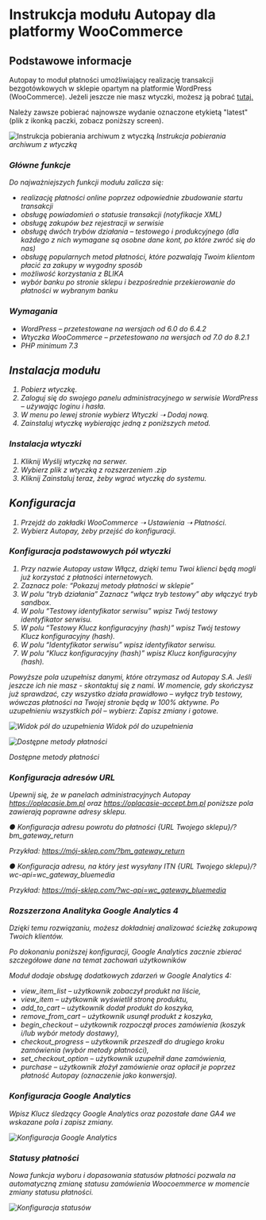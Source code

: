 # Instrukcja modułu Autopay dla platformy WooCommerce

## Podstawowe informacje

Autopay to moduł płatności umożliwiający realizację transakcji bezgotówkowych w sklepie opartym na platformie WordPress (WooCommerce). Jeżeli jeszcze nie masz wtyczki, możesz ją pobrać [tutaj.](https://github.com/bluepayment-plugin/autopay-payments/releases)

Należy zawsze pobierać najnowsze wydanie oznaczone etykietą "latest" (plik z ikonką paczki, zobacz poniższy screen).

![Instrukcja pobierania archiwum z wtyczką](/assets/img/screenshot_3.png)
<em>Instrukcja pobierania archiwum z wtyczką<em>


### Główne funkcje

Do najważniejszych funkcji modułu zalicza się:
- realizację płatności online poprzez odpowiednie zbudowanie startu transakcji
- obsługę powiadomień o statusie transakcji (notyfikacje XML)
- obsługę zakupów bez rejestracji w serwisie
- obsługę dwóch trybów działania – testowego i produkcyjnego (dla każdego z nich wymagane są osobne dane kont, po które zwróć się do nas)
- obsługę popularnych metod płatności, które pozwalają Twoim klientom płacić za zakupy w wygodny sposób
- możliwość korzystania z BLIKA
- wybór banku po stronie sklepu i bezpośrednie przekierowanie do płatności w wybranym banku

### Wymagania

- WordPress – przetestowane na wersjach od 6.0 do 6.4.2
- Wtyczka WooCommerce – przetestowano na wersjach od 7.0 do 8.2.1
- PHP minimum 7.3

## Instalacja modułu
1. Pobierz wtyczkę.
2. Zaloguj się do swojego panelu administracyjnego w serwisie WordPress – używając loginu i hasła.
3. W menu po lewej stronie wybierz Wtyczki ➝ Dodaj nową.
4. Zainstaluj wtyczkę wybierając jedną z poniższych metod.

### Instalacja wtyczki

1. Kliknij Wyślij wtyczkę na serwer.
2. Wybierz plik z wtyczką z rozszerzeniem .zip
3. Kliknij Zainstaluj teraz, żeby wgrać wtyczkę do systemu.

## Konfiguracja

1. Przejdź do zakładki WooCommerce ➝ Ustawienia ➝ Płatności.
2. Wybierz Autopay, żeby przejść do konfiguracji.

### Konfiguracja podstawowych pól wtyczki

1.	Przy nazwie Autopay ustaw Włącz, dzięki temu Twoi klienci będą mogli już korzystać z płatności internetowych.
2.	Zaznacz pole: “Pokazuj metody płatności w sklepie”
3. 	W polu “tryb działania” Zaznacz “włącz tryb testowy” aby włączyć tryb sandbox.
4. 	W polu “Testowy identyfikator serwisu” wpisz Twój testowy identyfikator serwisu.
5. 	W polu “Testowy Klucz konfiguracyjny (hash)” wpisz Twój testowy Klucz konfiguracyjny (hash).
6. 	W polu “Identyfikator serwisu” wpisz identyfikator serwisu.
7. 	W polu “Klucz konfiguracyjny (hash)” wpisz Klucz konfiguracyjny (hash).

Powyższe pola uzupełnisz danymi, które otrzymasz od Autopay S.A. Jeśli jeszcze ich nie masz - skontaktuj się z nami.
W momencie, gdy skończysz już sprawdzać, czy wszystko działa prawidłowo – wyłącz tryb testowy, wówczas płatności na Twojej stronie będą w 100% aktywne.
Po uzupełnieniu wszystkich pól – wybierz: Zapisz zmiany i gotowe.

![Widok pól do uzupełnienia](/assets/img/screenshot_12.jpg)
<em>Widok pól do uzupełnienia<em>


![Dostępne metody płatności](/assets/img/screenshot_5.jpg)

<em>Dostępne metody płatności</em>

### Konfiguracja adresów URL

Upewnij się, że w panelach administracyjnych Autopay https://oplacasie.bm.pl oraz https://oplacasie-accept.bm.pl poniższe pola zawierają poprawne adresy sklepu.

●	Konfiguracja adresu powrotu do płatności
{URL Twojego sklepu}/?bm_gateway_return

Przykład: https://mój-sklep.com/?bm_gateway_return

●	Konfiguracja adresu, na który jest wysyłany ITN
{URL Twojego sklepu}/?wc-api=wc_gateway_bluemedia

Przykład: https://mój-sklep.com/?wc-api=wc_gateway_bluemedia

### Rozszerzona Analityka Google Analytics 4

Dzięki temu rozwiązaniu, możesz dokładniej analizować ścieżkę zakupową Twoich klientów.

Po dokonaniu poniższej konfiguracji, Google Analytics zacznie zbierać szczegółowe dane na temat zachowań użytkowników

Moduł dodaje obsługę dodatkowych zdarzeń w Google Analytics 4:
- view_item_list – użytkownik zobaczył produkt na liście,
- view_item – użytkownik wyświetlił stronę produktu,
- add_to_cart – użytkownik dodał produkt do koszyka,
- remove_from_cart – użytkownik usunął produkt z koszyka,
- begin_checkout – użytkownik rozpoczął proces zamówienia (koszyk i/lub wybór metody dostawy),
- checkout_progress – użytkownik przeszedł do drugiego kroku zamówienia (wybór metody płatności),
- set_checkout_option – użytkownik uzupełnił dane zamówienia,
- purchase – użytkownik złożył zamówienie oraz opłacił je poprzez płatność Autopay (oznaczenie jako konwersja).

### Konfiguracja Google Analytics

Wpisz Klucz śledzący Google Analytics oraz pozostałe dane GA4 we wskazane pola i zapisz zmiany.

![Konfiguracja Google Analytics](/assets/img/screenshot_6.jpg)

### Statusy płatności

Nowa funkcja wyboru i dopasowania statusów płatności pozwala na automatyczną zmianę statusu zamówienia Woocoemmerce w momencie zmiany statusu płatności.

![Konfiguracja statusów](/assets/img/screenshot_4.jpg)
